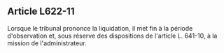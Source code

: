 Article L622-11
----
Lorsque le tribunal prononce la liquidation, il met fin à la période
d'observation et, sous réserve des dispositions de l'article L. 641-10, à la
mission de l'administrateur.
